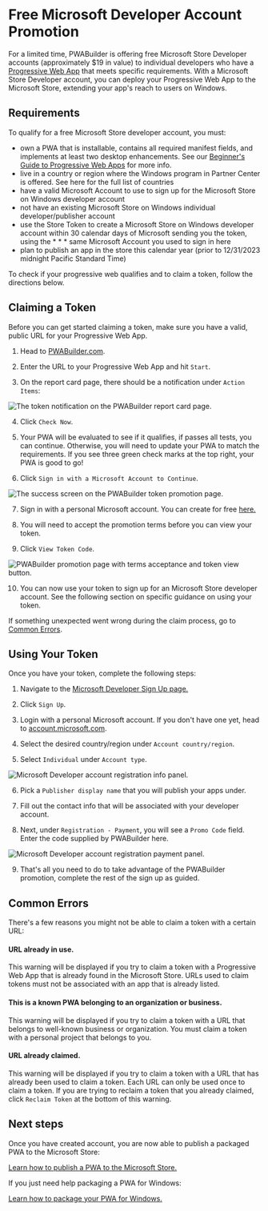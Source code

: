 # Free Microsoft Developer Account Promotion

For a limited time, PWABuilder is offering free Microsoft Store Developer accounts (approximately $19 in value) to individual developers who have a [Progressive Web App](/home/pwa-intro) that meets specific requirements. With a Microsoft Store Developer account, you can deploy your Progressive Web App to the Microsoft Store, extending your app's reach to users on Windows.

## Requirements 

To qualify for a free Microsoft Store developer account, you must:

  * own a PWA that is installable, contains all required manifest fields, and implements at least two desktop enhancements. See our [Beginner's Guide to Progressive Web Apps](/home/pwa-intro) for more info.
  * live in a country or region where the Windows program in Partner Center is offered. See here for the full list of countries
  * have a valid Microsoft Account to use to sign up for the Microsoft Store on Windows developer account
  * not have an existing Microsoft Store on Windows individual developer/publisher account
  * use the Store Token to create a Microsoft Store on Windows developer account within 30 calendar days of Microsoft sending you the token, using the * * * same Microsoft Account you used to sign in here
  * plan to publish an app in the store this calendar year (prior to 12/31/2023 midnight Pacific Standard Time)

To check if your progressive web qualifies and to claim a token, follow the directions below.

## Claiming a Token

Before you can get started claiming a token, make sure you have a valid, public URL for your Progressive Web App.

1. Head to [PWABuilder.com](https://www.pwabuilder.com/).

2. Enter the URL to your Progressive Web App and hit `Start`.

3. On the report card page, there should be a notification under `Action Items`:

<div class="docs-image">
   <img src="/assets/builder/store-promotion/token-action-item.png" alt="The token notification on the PWABuilder report card page. ">
</div>

4. Click `Check Now`.

5. Your PWA will be evaluated to see if it qualifies, if passes all tests, you can continue. Otherwise, you will need to update your PWA to match the requirements. If you see three green check marks at the top right, your PWA is good to go!

6. Click `Sign in with a Microsoft Account to Continue`.

<div class="docs-image">
   <img src="/assets/builder/store-promotion/tests-passed.png" alt="The success screen on the PWABuilder token promotion page.">
</div>

7. Sign in with a personal Microsoft account. You can create for free [here.](https://account.microsoft.com/account)

8. You will need to accept the promotion terms before you can view your token. 

9. Click `View Token Code`.

<div class="docs-image">
   <img src="/assets/builder/store-promotion/view-token-code.png" alt="PWABuilder promotion page with terms acceptance and token view button.">
</div>

10. You can now use your token to sign up for an Microsoft Store developer account. See the following section on specific guidance on using your token.

If something unexpected went wrong during the claim process, go to [Common Errors](/builder/store-promotion/#/?id=common-errors).

## Using Your Token

Once you have your token, complete the following steps:

1. Navigate to the [Microsoft Developer Sign Up page.](https://developer.microsoft.com/en-us/microsoft-store/register/)

2. Click `Sign Up`.

3. Login with a personal Microsoft account. If you don't have one yet, head to [account.microsoft.com](https://account.microsoft.com/).

4. Select the desired country/region  under `Account country/region`.

5. Select `Individual` under `Account type`.

<div class="docs-image">
    <img src="/assets/builder/store-promotion/promo-registration-info.png" alt="Microsoft Developer account registration info panel.">
</div>

6. Pick a `Publisher display name` that you will publish your apps under.

7. Fill out the contact info that will be associated with your developer account.

8. Next, under `Registration - Payment`, you will see a `Promo Code` field. Enter the code supplied by PWABuilder here.

<div class="docs-image">
    <img src="/assets/builder/store-promotion/promo-registration-payment.png" alt="Microsoft Developer account registration payment panel.">
</div>

9. That's all you need to do to take advantage of the PWABuilder promotion, complete the rest of the sign up as guided.

## Common Errors

There's a few reasons you might not be able to claim a token with a certain URL:
#### URL already in use.

This warning will be displayed if you try to claim a token with a Progressive Web App that is already found in the Microsoft Store. URLs used to claim tokens must not be associated with an app that is already listed.

#### This is a known PWA belonging to an organization or business.

This warning will be displayed if you try to claim a token with a URL that belongs to well-known business or organization. You must claim a token with a personal project that belongs to you.

#### URL already claimed.

This warning will be displayed if you try to claim a token with a URL that has already been used to claim a token. Each URL can only be used once to claim a token. If you are trying to reclaim a token that you already claimed, click `Reclaim Token` at the bottom of this warning.

## Next steps

Once you have created account, you are now able to publish a packaged PWA to the Microsoft Store:

[Learn how to publish a PWA to the Microsoft Store.](/builder/windows)

If you just need help packaging a PWA for Windows:

[Learn how to package your PWA for Windows.](/builder/windows?id=packaging)
